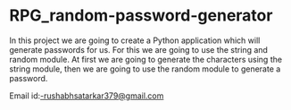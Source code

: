 # RPG_random-password-generator
In this project we are going to create a Python application which will generate passwords for us. For this we are going to use the string and random module. At first we are going to generate the characters using the string module, then we are going to use the random module to generate a password.

Email id:-rushabhsatarkar379@gmail.com

